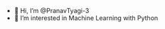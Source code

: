 - 👋 Hi, I’m @PranavTyagi-3
- 👀 I’m interested in Machine Learning with Python


<!---
PranavTyagi-3/PranavTyagi-3 is a ✨ special ✨ repository because its `README.md` (this file) appears on your GitHub profile.
You can click the Preview link to take a look at your changes.
--->
